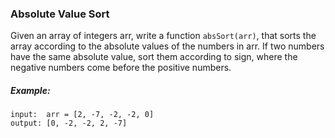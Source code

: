 ### Absolute Value Sort

Given an array of integers arr, write a function `absSort(arr)`, that sorts the array according to the absolute values of the numbers in arr. If two numbers have the same absolute value, sort them according to sign, where the negative numbers come before the positive numbers.

##### Example:
```
input:  arr = [2, -7, -2, -2, 0]
output: [0, -2, -2, 2, -7]
```

